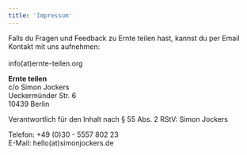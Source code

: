 ```yaml
---
title: 'Impressum'
---
```


Falls du Fragen und Feedback zu Ernte teilen hast, kannst du per Email Kontakt mit uns aufnehmen: 
<br><br>info(at)ernte-teilen.org


__Ernte teilen__<br>
c/o Simon Jockers<br>
Ueckermünder Str. 6<br> 
10439 Berlin<br> 

Verantwortlich für den Inhalt nach § 55 Abs. 2 RStV: Simon Jockers

Telefon: +49 (0)30 - 5557 802 23<br> 
E-Mail: hello(at)simonjockers.de
